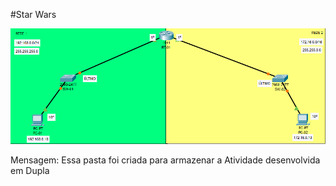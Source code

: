 ﻿#Star Wars 

![](./captura.png)

Mensagem: Essa pasta foi criada para armazenar a Atividade desenvolvida em Dupla
